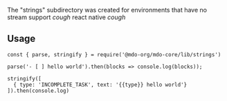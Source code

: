 The "strings" subdirectory was created for environments that have no stream
support _cough_ react native _cough_

## Usage

```
const { parse, stringify } = require('@mdo-org/mdo-core/lib/strings')

parse('- [ ] hello world').then(blocks => console.log(blocks));

stringify([
  { type: 'INCOMPLETE_TASK', text: '{{type}} hello world'}
]).then(console.log)
```
